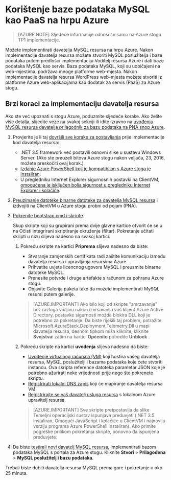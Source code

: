 <properties
    pageTitle="Korištenje baze podataka MySQL kao PaaS na hrpu Azure | Microsoft Azure"
    description="Razumijevanje brzi koraci implementacije davatelja resursa MySQL i navodite MySQL kao servisa na hrpu Azure."
    services="azure-stack"
    documentationCenter=""
    authors="Dumagar"
    manager="bradleyb"
    editor=""/>

<tags
    ms.service="multiple"
    ms.workload="na"
    ms.tgt_pltfrm="na"
    ms.devlang="na"
    ms.topic="article"
    ms.date="09/26/2016"
    ms.author="dumagar"/>

# <a name="use-mysql-databases-as-paas-on-azure-stack"></a>Korištenje baze podataka MySQL kao PaaS na hrpu Azure

> [AZURE.NOTE] Sljedeće informacije odnosi se samo na Azure stogu TP1 implementacije.

Možete implementirati davatelja MySQL resursa na hrpu Azure. Nakon implementacije davatelja resursa možete stvoriti MySQL poslužitelja i baze podataka putem predlošci implementaciju Voditelj resursa Azure i dati baze podataka MySQL kao servis. Baza podataka MySQL, koji su uobičajeni na web-mjestima, podržava mnoge platforme web-mjesta. Nakon implementacije davatelja resursa WordPress web-mjesta možete stvoriti iz platforme Azure web-aplikacijama kao dodatak za servis (PaaS) za Azure stogu.

## <a name="quick-steps-to-deploy-the-resource-provider"></a>Brzi koraci za implementaciju davatelja resursa
Ako ste već upoznati s stogu Azure, poduzmite sljedeće korake. Ako želite više detalja, slijedite veze na svakoj sekciji ili idite izravno na [uvođenja MySQL resursa davatelja prilagodnik za bazu podataka na PNA snop Azure](azure-stack-mysql-rp-deploy-long.md).

1.  Provjerite je li taj [dovršili sve korake za postavljanja](azure-stack-mysql-rp-deploy-long.md#set-up-steps-before-you-deploy) prije implementacije kod davatelja resursa:

    - .NET 3.5 framework već postavili osnovni slike u sustavu Windows Server. (Ako ste preuzeli bitova Azure stogu nakon veljača, 23, 2016, možete preskočiti ovaj korak.)
    - [Izdanje Azure PowerShell koji je kompatibilan s Azure stoga je instaliran](http://aka.ms/azStackPsh).
    - U pregledniku Internet Explorer sigurnosnih postavki na ClientVM, [omogućena je isključen bolja sigurnost u pregledniku Internet Explorer i kolačiće](azure-stack-mysql-rp-deploy-long.md#Turn-off-IE-enhanced-security-and-enable-cookies).

2. [Preuzimanje datoteke binarne datoteke za davatelja MySQL resursa](http://aka.ms/masmysqlrp) i izdvojiti na ClientVM u Azure stogu probni od pojam (PNA).

3. [Pokrenite bootstrap.cmd i skripte](azure-stack-mysql-rp-deploy-long.md#Bootstrap-the-resource-provider-deployment-PowerShell-and-Prepare-for-deployment).

    Skup skripte koji su grupirani prema dvije glavne kartice otvorit će se u na Očisti integrirani skriptiranje okruženje (filtar). Pokretanje učitati skripti u nizu slijeva nadesno na svakoj kartici.

    1. Pokreću skripte na kartici **Priprema** slijeva nadesno da biste:

        - Stvaranje zamjenskih certifikata radi zaštite komunikaciju između davatelja resursa i upravljanja resursima Azure.
        - Prihvatite uvjete licencnog ugovora MySQL i preuzmite binarne datoteke MySQL.
        - Prenesite potvrde i druge artefakte s računom za pohranu Azure stogu.
        - Objavite Galerija paketa tako da možete implementirati MySQL resursi putem galerije.

        > [AZURE.IMPORTANT] Ako bilo koji od skripte "smrzavanje" bez razloga vidljivu nakon izvršavanja vaš klijent Azure Active Directory, postavke sigurnosti možda blokira DLL koji je potrebno za pokretanje. Da biste riješili taj problem, potražite Microsoft.AzureStack.Deployment.Telemetry.Dll u mapi davatelja resursa, desnom tipkom miša kliknite, kliknite **Svojstva**i zatim na kartici **Općenito** potvrdite **Unblock** .

    2. Pokreću skripte na kartici **uvođenja** slijeva nadesno da biste:

        - [Uvođenje virtualnog računala (VM)](azure-stack-mysql-rp-deploy-long.md#Deploy-the-MySQLResource-Provider-VM) koji hostira vašeg davatelja resursa, MySQL poslužitelji i bazama podataka koje ćete stvoriti instancu. Ova skripta reference datoteka parametar JSON koje je potrebno ažurirati neke vrijednosti prije nego što pokrenete skriptu.
        - [Registrirati lokalni DNS zapis](azure-stack-mysql-rp-deploy-long.md#Update-the-local-DNS) koji će mapiranje davatelja resursa VM.
        - [Registrirajte se vaš davatelj usluga resursa](azure-stack-mysql-rp-deploy-long.md#Register-the-MySQL-RP-Resource-Provider) s lokalnom Azure upravitelj resursa.

        > [AZURE.IMPORTANT] Sve skripte pretpostavlja da slike Temeljni operacijski sustav ispunjava preduvjeti (.NET 3.5 instaliran, Omogući JavaScript i kolačiće u ClientVM i najnoviju verziju programa Azure PowerShell instaliran). Ako primite pogreške prilikom pokretanja skripte, ponovno da ispunjena preduvjete.

5. Da biste [testirali novi davatelj MySQL resursa](/azure-stack-MySql-rp-deploy-long.md#create-your-first-mysql-database-to=test-your-deployment), implementirati bazom podataka MySQL s portala za Azure stogu. Kliknite **Stvori** &gt; **Prilagođena** &gt; **MySQL poslužitelj i bazu podataka**.

Trebali biste dobiti davatelja resursa MySQL prema gore i pokretanje u oko 25 minuta.
